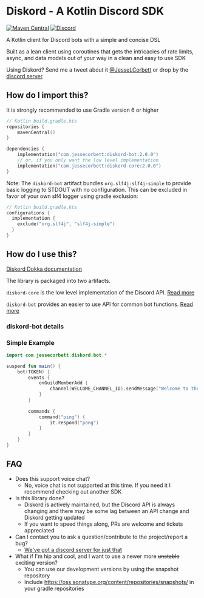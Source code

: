 # Diskord - A Kotlin Discord SDK
[![Maven Central](https://img.shields.io/maven-central/v/com.jessecorbett/diskord.svg?label=Maven%20Central)](https://search.maven.org/search?q=g:%22com.jessecorbett%22%20AND%20a:%22diskord%22)
[![Discord](https://img.shields.io/discord/424046347428167688.svg?style=flat-square)](https://discord.gg/UPTWsZ5)

A Kotlin client for Discord bots with a simple and concise DSL

Built as a lean client using coroutines that gets the intricacies of rate limits, async, and data models out of your way in a clean and easy to use SDK

Using Diskord? Send me a tweet about it [@JesseLCorbett](https://twitter.com/JesseLCorbett) or drop by the [discord server](https://discord.gg/UPTWsZ5)

## How do I import this?

It is strongly recommended to use Gradle version 6 or higher

```kotlin
// Kotlin build.gradle.kts
repositories {
    mavenCentral()
}

dependencies {
    implementation("com.jessecorbett:diskord-bot:2.0.0")
    // or, if you only want the low level implementation
    implementation("com.jessecorbett:diskord-core:2.0.0")
}
```

Note: The `diskord-bot` artifact bundles `org.slf4j:slf4j-simple` to provide basic logging to STDOUT with no
configuration. This can be excluded in favor of your own slf4 logger using gradle exclusion:

```kotlin
// Kotlin build.gradle.kts
configurations {
  implementation {
    exclude("org.slf4j", "slf4j-simple")
  }
}
```

## How do I use this?

[Diskord Dokka documentation](https://jesselcorbett.gitlab.io/index.html)

The library is packaged into two artifacts.

`diskord-core` is the low level implementation of the Discord API.
[Read more](https://gitlab.com/jesselcorbett/diskord/-/blob/master/diskord-core/README.md)

`diskord-bot` provides an easier to use API for common bot functions.
[Read more](https://gitlab.com/jesselcorbett/diskord/-/blob/master/diskord-bot/README.md)

### diskord-bot details

### Simple Example

```kotlin
import com.jessecorbett.diskord.bot.*

suspend fun main() {
    bot(TOKEN) {
        events {
            onGuildMemberAdd {
                channel(WELCOME_CHANNEL_ID).sendMessage("Welcome to the server, ${it.user?.username}!")
            }
        }
      
        commands {
            command("ping") {
                it.respond("pong")
            }
        }
    }
}
```


## FAQ
* Does this support voice chat?
    * No, voice chat is not supported at this time. If you need it I recommend checking out another SDK
* Is this library done?
    * Diskord is actively maintained, but the Discord API is always changing and there may be some lag between an API change and Diskord getting updated
    * If you want to speed things along, PRs are welcome and tickets appreciated
* Can I contact you to ask a question/contribute to the project/report a bug?
    * [We've got a discord server for just that](https://discord.gg/UPTWsZ5)
* What if I'm hip and cool, and I want to use a newer more ~~unstable~~ exciting version?
    * You can use our development versions by using the snapshot repository
    * Include https://oss.sonatype.org/content/repositories/snapshots/ in your gradle repositories
